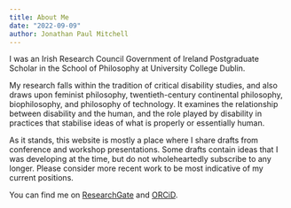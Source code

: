 ```yaml
---
title: About Me
date: "2022-09-09"
author: Jonathan Paul Mitchell
---
```

I was an Irish Research Council Government of Ireland Postgraduate Scholar in the School of Philosophy at University College Dublin.

My research falls within the tradition of critical disability studies, and also draws upon feminist philosophy, twentieth-century continental philosophy, biophilosophy, and philosophy of technology. It examines the relationship between disability and the human, and the role played by disability in practices that stabilise ideas of what is properly or essentially human.

As it stands, this website is mostly a place where I share drafts from conference and workshop presentations. Some drafts contain ideas that I was developing at the time, but do not wholeheartedly subscribe to any longer. Please consider more recent work to be most indicative of my current positions.

You can find me on [ResearchGate](https://www.researchgate.net/profile/Jonathan-Mitchell-4) and [ORCiD](https://orcid.org/0000-0003-4107-7453). 